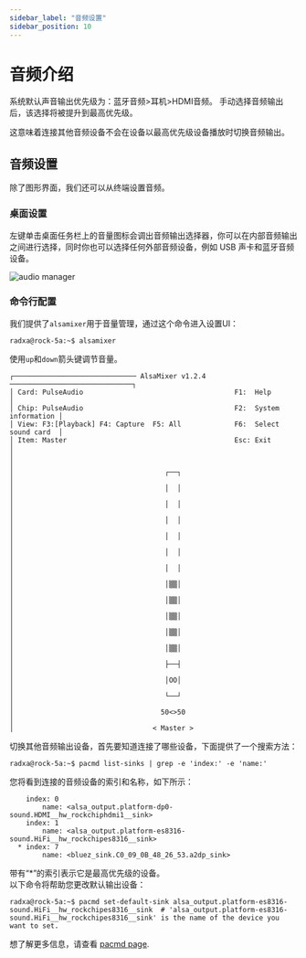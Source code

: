 ```yaml
---
sidebar_label: "音频设置"
sidebar_position: 10
---
```


# 音频介绍

系统默认声音输出优先级为：蓝牙音频>耳机>HDMI音频。 手动选择音频输出后，该选择将被提升到最高优先级。

这意味着连接其他音频设备不会在设备以最高优先级设备播放时切换音频输出。

## 音频设置

除了图形界面，我们还可以从终端设置音频。

### 桌面设置

左键单击桌面任务栏上的音量图标会调出音频输出选择器，你可以在内部音频输出之间进行选择，同时你也可以选择任何外部音频设备，例如 USB 声卡和蓝牙音频设备。

![audio manager](/img/configuration/audio_manager.webp)

### 命令行配置

我们提供了`alsamixer`用于音量管理，通过这个命令进入设置UI：

```
radxa@rock-5a:~$ alsamixer
```

使用`up`和`down`箭头键调节音量。

```
┌────────────────────────────── AlsaMixer v1.2.4 ──────────────────────────────┐
│ Card: PulseAudio                                     F1:  Help               │
│ Chip: PulseAudio                                     F2:  System information │
│ View: F3:[Playback] F4: Capture  F5: All             F6:  Select sound card  │
│ Item: Master                                         Esc: Exit               │
│                                                                              │
│                                     ┌──┐                                     │
│                                     │  │                                     │
│                                     │  │                                     │
│                                     │  │                                     │
│                                     │  │                                     │
│                                     │  │                                     │
│                                     │  │                                     │
│                                     │▒▒│                                     │
│                                     │▒▒│                                     │
│                                     │▒▒│                                     │
│                                     │▒▒│                                     │
│                                     │▒▒│                                     │
│                                     ├──┤                                     │
│                                     │OO│                                     │
│                                     └──┘                                     │
│                                    50<>50                                    │
│                                  < Master >
```

切换其他音频输出设备，首先要知道连接了哪些设备，下面提供了一个搜索方法：

```
radxa@rock-5a:~$ pacmd list-sinks | grep -e 'index:' -e 'name:'
```

您将看到连接的音频设备的索引和名称，如下所示：

```
    index: 0
        name: <alsa_output.platform-dp0-sound.HDMI__hw_rockchiphdmi1__sink>
    index: 1
        name: <alsa_output.platform-es8316-sound.HiFi__hw_rockchipes8316__sink>
  * index: 7
        name: <bluez_sink.C0_09_0B_48_26_53.a2dp_sink>
```

带有“\*”的索引表示它是最高优先级的设备。  
以下命令将帮助您更改默认输出设备：

```
radxa@rock-5a:~$ pacmd set-default-sink alsa_output.platform-es8316-sound.HiFi__hw_rockchipes8316__sink  # 'alsa_output.platform-es8316-sound.HiFi__hw_rockchipes8316__sink' is the name of the device you want to set.
```

想了解更多信息，请查看 [pacmd page](https://man.archlinux.org/man/extra/pulseaudio/pacmd.1.en).
